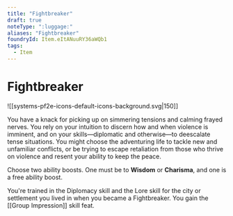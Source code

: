```yaml
---
title: "Fightbreaker"
draft: true
noteType: ":luggage:"
aliases: "Fightbreaker"
foundryId: Item.eItANuuRY36aWQb1
tags:
  - Item
---
```


# Fightbreaker
![[systems-pf2e-icons-default-icons-background.svg|150]]

You have a knack for picking up on simmering tensions and calming frayed nerves. You rely on your intuition to discern how and when violence is imminent, and on your skills—diplomatic and otherwise—to deescalate tense situations. You might choose the adventuring life to tackle new and unfamiliar conflicts, or be trying to escape retaliation from those who thrive on violence and resent your ability to keep the peace.

Choose two ability boosts. One must be to **Wisdom** or **Charisma**, and one is a free ability boost.

You're trained in the Diplomacy skill and the Lore skill for the city or settlement you lived in when you became a Fightbreaker. You gain the [[Group Impression]] skill feat.
